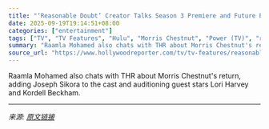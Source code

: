 ```yaml
---
title: "‘Reasonable Doubt’ Creator Talks Season 3 Premiere and Future Plans for the Series"
date: 2025-09-19T19:14:51+08:00
categories: ["entertainment"]
tags: ["TV", "TV Features", "Hulu", "Morris Chestnut", "Power (TV)", "raamla mohamed", "Reasonable Doubt"]
summary: "Raamla Mohamed also chats with THR about Morris Chestnut's return, adding Joseph Sikora to the cast and auditioning guest stars Lori Harvey and Kordell Beckham."
source_url: "https://www.hollywoodreporter.com/tv/tv-features/reasonable-doubt-season-3-premiere-raamla-mohamed-interview-1236373535/"
---
```


Raamla Mohamed also chats with THR about Morris Chestnut's return, adding Joseph Sikora to the cast and auditioning guest stars Lori Harvey and Kordell Beckham.

---

*来源: [原文链接](https://www.hollywoodreporter.com/tv/tv-features/reasonable-doubt-season-3-premiere-raamla-mohamed-interview-1236373535/)*
